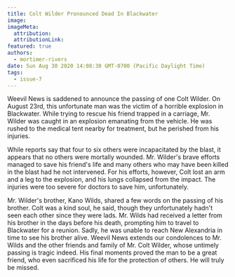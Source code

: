 ```yaml
---
title: Colt Wilder Pronounced Dead In Blackwater
image:
imageMeta:
  attribution:
  attributionLink:
featured: true
authors: 
  - mortimer-rivers
date: Sun Aug 30 2020 14:08:38 GMT-0700 (Pacific Daylight Time)
tags:
  - issue-7
---
```


Weevil News is saddened to announce the passing of one Colt Wilder. On August 23rd, this unfortunate 
man was the victim of a horrible explosion in Blackwater. While trying to rescue his friend trapped 
in a carriage, Mr. Wilder was caught in an explosion emanating from the vehicle. He was rushed to the 
medical tent nearby for treatment, but he perished from his injuries.

While reports say that four to six others were incapacitated by the blast, it appears that no others 
were mortally wounded. Mr. Wilder's brave efforts managed to save his friend's life and many others 
who may have been killed in the blast had he not intervened. For his efforts, however, Colt lost an 
arm and a leg to the explosion, and his lungs collapsed from the impact. The injuries were too severe 
for doctors to save him, unfortunately.

Mr. Wilder's brother, Kano Wilds, shared a few words on the passing of his brother. Colt was a kind 
soul, he said, though they unfortunately hadn't seen each other since they were lads. Mr. Wilds had 
received a letter from his brother in the days before his death, prompting him to travel to Blackwater 
for a reunion. Sadly, he was unable to reach New Alexandria in time to see his brother alive. Weevil 
News extends our condolences to Mr. Wilds and the other friends and family of Mr. Colt Wilder, whose 
untimely passing is tragic indeed. His final moments proved the man to be a great friend, who even 
sacrificed his life for the protection of others. He will truly be missed.
